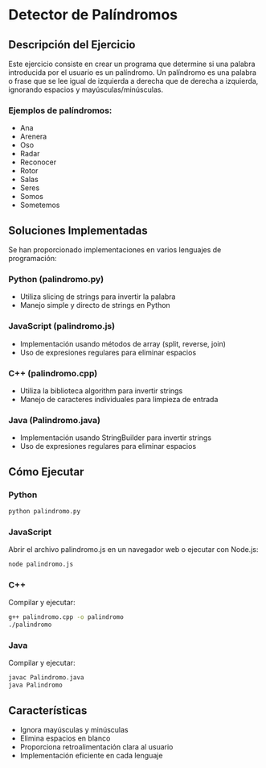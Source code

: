 # Detector de Palíndromos

## Descripción del Ejercicio
Este ejercicio consiste en crear un programa que determine si una palabra introducida por el usuario es un palíndromo. Un palíndromo es una palabra o frase que se lee igual de izquierda a derecha que de derecha a izquierda, ignorando espacios y mayúsculas/minúsculas.

### Ejemplos de palíndromos:
- Ana
- Arenera
- Oso
- Radar
- Reconocer
- Rotor
- Salas
- Seres
- Somos
- Sometemos

## Soluciones Implementadas

Se han proporcionado implementaciones en varios lenguajes de programación:

### Python (palindromo.py)
- Utiliza slicing de strings para invertir la palabra
- Manejo simple y directo de strings en Python

### JavaScript (palindromo.js)
- Implementación usando métodos de array (split, reverse, join)
- Uso de expresiones regulares para eliminar espacios

### C++ (palindromo.cpp)
- Utiliza la biblioteca algorithm para invertir strings
- Manejo de caracteres individuales para limpieza de entrada

### Java (Palindromo.java)
- Implementación usando StringBuilder para invertir strings
- Uso de expresiones regulares para eliminar espacios

## Cómo Ejecutar

### Python
```bash
python palindromo.py
```

### JavaScript
Abrir el archivo palindromo.js en un navegador web o ejecutar con Node.js:
```bash
node palindromo.js
```

### C++
Compilar y ejecutar:
```bash
g++ palindromo.cpp -o palindromo
./palindromo
```

### Java
Compilar y ejecutar:
```bash
javac Palindromo.java
java Palindromo
```

## Características
- Ignora mayúsculas y minúsculas
- Elimina espacios en blanco
- Proporciona retroalimentación clara al usuario
- Implementación eficiente en cada lenguaje